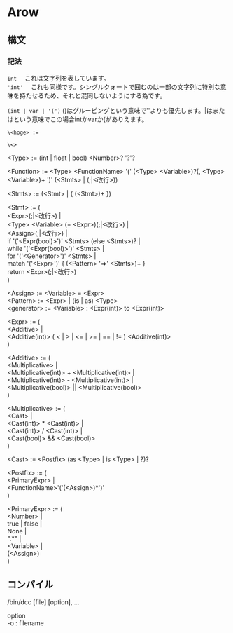 # Arow

## 構文
### 記法

`
int  
`
これは文字列を表しています。  
`
'int'  
`
これも同様です。シングルクォートで囲むのは一部の文字列に特別な意味を持たせるため、それと混同しないようにする為です。  
  
`
(int | var | '(')
`
()はグルーピングという意味で''よりも優先します。|はまたはという意味でこの場合intかvarか(がありえます。  
  
`
\<hoge> :=
`
  
`
\<>
`
  
\<Type> := (int | float | bool) \<Number>? '?'?  
  
\<Function> := \<Type> \<FunctionName> '(' (\<Type> \<Variable>)?(, \<Type> \<Variable>)+ ')' (\<Stmts> | (;|<改行>))  
  
\<Stmts> := (\<Stmt> | { (\<Stmt>)+ })  
  
\<Stmt> := (  
\<Expr>(;|<改行>) |  
\<Type> \<Variable> (= \<Expr>)(;|<改行>) |  
\<Assign>(;|<改行>) |  
if '('\<Expr(bool)>')' \<Stmts> (else \<Stmts>)?  |  
while '('\<Expr(bool)>')' \<Stmts> |  
for '('\<Generator>')' \<Stmts> |  
match '('\<Expr>')' { (\<Pattern> '=>' \<Stmts>)+ }  
return \<Expr>(;|<改行>)  
)  
  
\<Assign> := \<Variable> = \<Expr>  
\<Pattern> := \<Expr> | (is | as) \<Type>  
\<generator> := \<Variable> : \<Expr(int)> to \<Expr(int)>  
  
\<Expr> := (  
\<Additive> |  
\<Additive(int)> ( < | > | <= | >= | == | != ) \<Additive(int)>  
)  
  
\<Additive> := (  
\<Multiplicative> |  
\<Multiplicative(int)> + \<Multiplicative(int)> |  
\<Multiplicative(int)> - \<Multiplicative(int)> |  
\<Multiplicative(bool)> || \<Multiplicative(bool)>  
)  
  
\<Multiplicative> := (  
\<Cast> |  
\<Cast(int)> * \<Cast(int)> |  
\<Cast(int)> / \<Cast(int)> |  
\<Cast(bool)> && \<Cast(bool)>  
)  
  
\<Cast> := \<Postfix> (as \<Type> | is \<Type> | ?)?  
  
\<Postfix> := (  
\<PrimaryExpr> |  
\<FunctionName>'('(\<Assign>)*')'  
)  
  
\<PrimaryExpr> := (  
\<Number> |  
true | false |  
None |  
".*" |  
\<Variable> |  
(\<Assign>)  
)  
  
  
## コンパイル
/bin/dcc [file] [option], ...  
  
option  
-o : filename  
